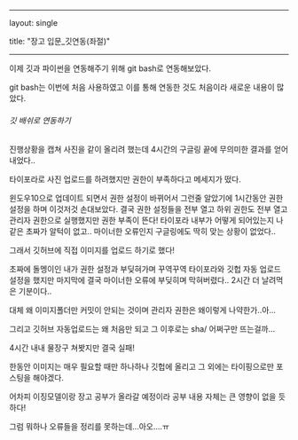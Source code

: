 ----

layout: single 

title: "장고 입문_깃연동(좌절)"

----



이제 깃과 파이썬을 연동해주기 위해 git bash로 연동해보았다.

git bash는 이번에 처음 사용하였고 이를 통해 연동한 것도 처음이라 새로운 내용이 많았다.





###### 깃 배쉬로 연동하기

진행상황을 캡쳐 사진을 같이 올리려 했는데 4시간의 구글링 끝에 무의미한 결과를 얻어내었다..

타이포라로 사진 업로드를 하려했지만 권한이 부족하다고 메세지가 떴다.

윈도우10으로 업데이트 되면서 권한 설정이 바뀌어서 그런줄 알았기에 1시간동안 권한 설정을 하며 이것저것 손대보았다. 결국 권한 설정들을 전부 열고 하위 권한도 전부 열고 관리자 권한으로 실행했지만 권한 부족이 뜬다! 타이포라 내부가 어떻게 되어있는지 나같은 초짜가 알턱이 없고.. 마이너한 오류인지 구글링에도 딱히 맞는 상황이 없었다..

그래서 깃허브에 직접 이미지를 업로드 하기로 했다!

초짜에 돌멩이인 내가 권한 설정과 부딪혀가며 꾸역꾸역 타이포라와 깃헙 자동 업로드 설정을 했지만 마지막에 결국 마이너한 오류에 부딪히며 막혀버렸다.. 2시간 더 날려먹은 기분이다.. 



대체 왜 이미지폴더만 커밋이 안되는 것이며 관리자 권한은 왜이렇게 나약한가..아...

그리고 깃허브 자동업로드는 왜 처음만 되고 그 이후로는 sha/ 어쩌구만 뜨는걸까...

4시간 내내 물장구 쳐봣지만 결국 실패!



한동안 이미지는 매우 필요할 때만 하나하나 깃헙에 올리고 그 외에는 타이핑으로만 포스팅을 해야겠다.

어차피 이징모델이랑 장고 공부가 올라갈 예정이라 공부 내용 자체는 큰 영향이 없을 듯 하다!



그럼 뭐하나 오류들을 정리를 못하는데...아오....ㅠ
